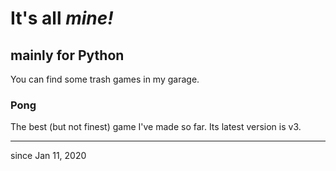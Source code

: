 # It's all ***mine!***

## mainly for Python
You can find some trash games in my garage.
### Pong
The best (but not finest) game I've made so far.
Its latest version is v3.

---
since Jan 11, 2020
